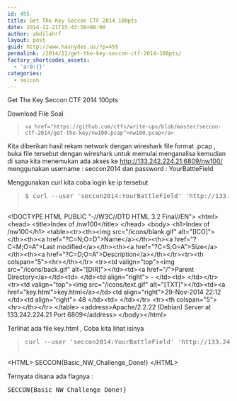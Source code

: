 ```yaml
---
id: 455
title: Get The Key Seccon CTF 2014 100pts
date: 2014-12-21T15:43:58+00:00
author: abdilahrf
layout: post
guid: http://www.hasnydes.us/?p=455
permalink: /2014/12/get-the-key-seccon-ctf-2014-100pts/
factory_shortcodes_assets:
  - 'a:0:{}'
categories:
  - seccon
---
```

Get The Key Seccon CTF 2014 100pts

Download File Soal

> `<a href="https://github.com/ctfs/write-ups/blob/master/seccon-ctf-2014/get-the-key/nw100.pcap">nw100.pcap</a>`

Kita diberikan hasil rekam network dengan wireshark file format .pcap , buka file tersebut dengan wireshark untuk memulai menganalisa kemudian di sana kita menemukan ada akses ke http://133.242.224.21:6809/nw100/ menggunakan username : seccon2014 dan password : YourBattleField

Menggunakan curl kita coba login ke ip tersebut

> <pre>$ curl --user <span class="pl-s1"><span class="pl-pds">'</span>seccon2014:YourBattleField<span class="pl-pds">'</span></span> <span class="pl-s1"><span class="pl-pds">'</span>http://133.242.224.21:6809/nw100/<span class="pl-pds">'</span><span class="pl-pds">'</span></span>
<span class="pl-s1">&lt;!DOCTYPE HTML PUBLIC "-//W3C//DTD HTML 3.2 Final//EN"&gt;</span>
<span class="pl-s1">&lt;html&gt;</span>
<span class="pl-s1"> &lt;head&gt;</span>
<span class="pl-s1">  &lt;title&gt;Index of /nw100&lt;/title&gt;</span>
<span class="pl-s1"> &lt;/head&gt;</span>
<span class="pl-s1"> &lt;body&gt;</span>
<span class="pl-s1">&lt;h1&gt;Index of /nw100&lt;/h1&gt;</span>
<span class="pl-s1">&lt;table&gt;&lt;tr&gt;&lt;th&gt;&lt;img src="/icons/blank.gif" alt="[ICO]"&gt;&lt;/th&gt;&lt;th&gt;&lt;a href="?C=N;O=D"&gt;Name&lt;/a&gt;&lt;/th&gt;&lt;th&gt;&lt;a href="?C=M;O=A"&gt;Last modified&lt;/a&gt;&lt;/th&gt;&lt;th&gt;&lt;a href="?C=S;O=A"&gt;Size&lt;/a&gt;&lt;/th&gt;&lt;th&gt;&lt;a href="?C=D;O=A"&gt;Description&lt;/a&gt;&lt;/th&gt;&lt;/tr&gt;&lt;tr&gt;&lt;th colspan="5"&gt;&lt;hr&gt;&lt;/th&gt;&lt;/tr&gt;</span>
<span class="pl-s1">&lt;tr&gt;&lt;td valign="top"&gt;&lt;img src="/icons/back.gif" alt="[DIR]"&gt;&lt;/td&gt;&lt;td&gt;&lt;a href="/"&gt;Parent Directory&lt;/a&gt;&lt;/td&gt;&lt;td&gt;&nbsp;&lt;/td&gt;&lt;td align="right"&gt;  - &lt;/td&gt;&lt;td&gt;&nbsp;&lt;/td&gt;&lt;/tr&gt;</span>
<span class="pl-s1">&lt;tr&gt;&lt;td valign="top"&gt;&lt;img src="/icons/text.gif" alt="[TXT]"&gt;&lt;/td&gt;&lt;td&gt;&lt;a href="key.html"&gt;key.html&lt;/a&gt;&lt;/td&gt;&lt;td align="right"&gt;29-Nov-2014 22:12  &lt;/td&gt;&lt;td align="right"&gt; 48 &lt;/td&gt;&lt;td&gt;&nbsp;&lt;/td&gt;&lt;/tr&gt;</span>
<span class="pl-s1">&lt;tr&gt;&lt;th colspan="5"&gt;&lt;hr&gt;&lt;/th&gt;&lt;/tr&gt;</span>
<span class="pl-s1">&lt;/table&gt;</span>
<span class="pl-s1">&lt;address&gt;Apache/2.2.22 (Debian) Server at 133.242.224.21 Port 6809&lt;/address&gt;</span>
<span class="pl-s1">&lt;/body&gt;&lt;/html&gt;</span></pre>

Terlihat ada file key.html , Coba kita lihat isinya

> <pre>curl --user <span class="pl-s1"><span class="pl-pds">'</span>seccon2014:YourBattleField<span class="pl-pds">'</span></span> <span class="pl-s1"><span class="pl-pds">'</span>http://133.242.224.21:6809/nw100/key.html<span class="pl-pds">'</span></span>
<span class="pl-k">&lt;</span>HTML<span class="pl-k">&gt;</span>
SECCON{Basic_NW_Challenge_Done<span class="pl-k">!</span>}
<span class="pl-k">&lt;</span>/HTML<span class="pl-k">&gt;</span></pre>

Ternyata disana ada flagnya :

<pre>SECCON{Basic_NW_Challenge_Done<span class="pl-k">!</span>}</pre>